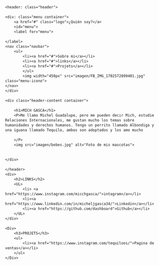 <!DOCTYPE html>
<html lang="en">
<head>
    <meta charset="UTF-8">
    <meta name="viewport" content="width=device-width, initial-scale=1.0">
    <title>Mich Gasca</title>
    <link rel="stylesheet" href="style.css">
</head>

<body>

    <header: class="header">

    <div: class="menu container">
        <a href="#" class="logo">¿Quién soy?</a>
        <id="menu">
        <label for="menu">    

    </label>
    <nav class="navbar">
        <ul>
            <li><a href="#">Sobre mi</a></li>
            <li><a href="#">links</a></li>
            <li><a href="#">Projets</a></li>
            </ul>
            <img width="450px" src="imagen/FB_IMG_1702572899401.jpg"  class="menu-icono">
    </nav>
    </div>

    <div class="header-content container">

        <h1>MICH GASCA</h1>
        <P>Me llamo Michel Guadalupe, pero me pueden decir Mich, estudie Relaciones Internacionales, me gustan mucho los temas sobre humanidades y derechos humanos. Tengo un perrito llamado Albondiga y una iguana llamado Tequilo, ambos son adoptados y los amo mucho

        </P>
        <img src="imagen/bebes.jpg" alt="Foto de mis mascotas">


    </div>

    </header>
    <div>
        <h2>LINKS</h2>
        <UL>
            <li> <a href="https://www.instagram.com/micchgasca/">intagram</a></li>
            <li><a href="https://www.linkedin.com/in/micheljgasca34/">Linkedin</a></li>
            <li><a href="https://github.com/dashboard">Github</a></li>
        </UL>
    </div>

    <Div> 
        <h3>PROJETS</h3>
        <ul>
            <li><a href="https://www.instagram.com/tequiloos/">Pagina de ventas</a></li>
        </ul>
    </Div>
    
</body>
</html>
